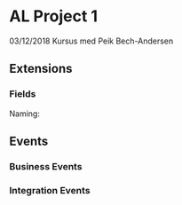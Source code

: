 # AL Project 1

03/12/2018 Kursus med Peik Bech-Andersen

## Extensions

### Fields

Naming: 


## Events

### Business Events

### Integration Events